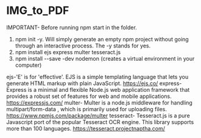 # IMG_to_PDF
IMPORTANT- Before running npm start in the folder.

1. npm init -y. Will simply generate an empty npm project without going through an interactive process. The -y stands for yes.
2. npm install ejs express multer tesseract.js
3. npm install --save -dev nodemon (creates a virtual environment in your computer)

ejs-'E' is for 'effective'. EJS is a simple templating language that lets you generate HTML markup with plain JavaScript. https://ejs.co/
express- Express is a minimal and flexible Node.js web application framework that provides a robust set of features for web and mobile applications. https://expressjs.com/
multer- Multer is a node.js middleware for handling multipart/form-data , which is primarily used for uploading files. https://www.npmjs.com/package/multer
tesseract- Tesseract.js is a pure Javascript port of the popular Tesseract OCR engine. This library supports more than 100 languages. https://tesseract.projectnaptha.com/
